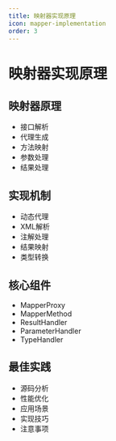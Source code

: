 ```yaml
---
title: 映射器实现原理
icon: mapper-implementation
order: 3
---
```


# 映射器实现原理

## 映射器原理
- 接口解析
- 代理生成
- 方法映射
- 参数处理
- 结果处理

## 实现机制
- 动态代理
- XML解析
- 注解处理
- 结果映射
- 类型转换

## 核心组件
- MapperProxy
- MapperMethod
- ResultHandler
- ParameterHandler
- TypeHandler

## 最佳实践
- 源码分析
- 性能优化
- 应用场景
- 实现技巧
- 注意事项
